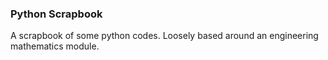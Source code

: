 ### Python Scrapbook

A scrapbook of some python codes. Loosely based around an engineering mathematics module.
